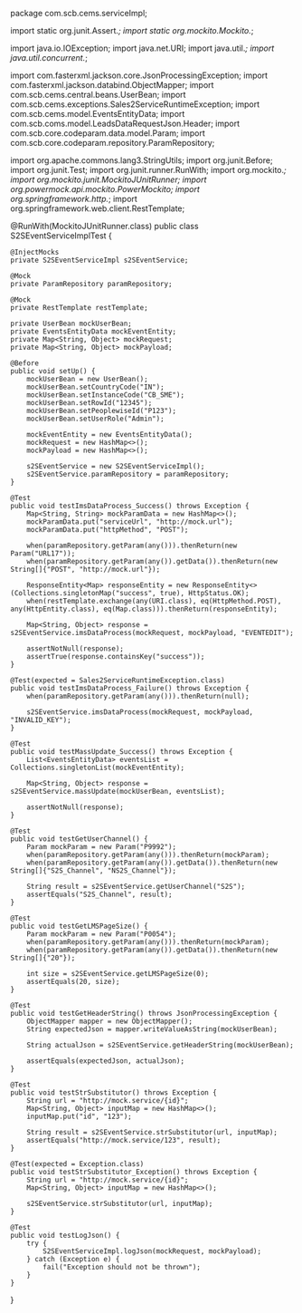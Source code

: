 package com.scb.cems.serviceImpl;

import static org.junit.Assert.*;
import static org.mockito.Mockito.*;

import java.io.IOException;
import java.net.URI;
import java.util.*;
import java.util.concurrent.*;

import com.fasterxml.jackson.core.JsonProcessingException;
import com.fasterxml.jackson.databind.ObjectMapper;
import com.scb.cems.central.beans.UserBean;
import com.scb.cems.exceptions.Sales2ServiceRuntimeException;
import com.scb.cems.model.EventsEntityData;
import com.scb.coms.model.LeadsDataRequestJson.Header;
import com.scb.core.codeparam.data.model.Param;
import com.scb.core.codeparam.repository.ParamRepository;

import org.apache.commons.lang3.StringUtils;
import org.junit.Before;
import org.junit.Test;
import org.junit.runner.RunWith;
import org.mockito.*;
import org.mockito.junit.MockitoJUnitRunner;
import org.powermock.api.mockito.PowerMockito;
import org.springframework.http.*;
import org.springframework.web.client.RestTemplate;

@RunWith(MockitoJUnitRunner.class)
public class S2SEventServiceImplTest {

    @InjectMocks
    private S2SEventServiceImpl s2SEventService;

    @Mock
    private ParamRepository paramRepository;

    @Mock
    private RestTemplate restTemplate;

    private UserBean mockUserBean;
    private EventsEntityData mockEventEntity;
    private Map<String, Object> mockRequest;
    private Map<String, Object> mockPayload;

    @Before
    public void setUp() {
        mockUserBean = new UserBean();
        mockUserBean.setCountryCode("IN");
        mockUserBean.setInstanceCode("CB_SME");
        mockUserBean.setRowId("12345");
        mockUserBean.setPeoplewiseId("P123");
        mockUserBean.setUserRole("Admin");

        mockEventEntity = new EventsEntityData();
        mockRequest = new HashMap<>();
        mockPayload = new HashMap<>();

        s2SEventService = new S2SEventServiceImpl();
        s2SEventService.paramRepository = paramRepository;
    }

    @Test
    public void testImsDataProcess_Success() throws Exception {
        Map<String, String> mockParamData = new HashMap<>();
        mockParamData.put("serviceUrl", "http://mock.url");
        mockParamData.put("httpMethod", "POST");

        when(paramRepository.getParam(any())).thenReturn(new Param("URL17"));
        when(paramRepository.getParam(any()).getData()).thenReturn(new String[]{"POST", "http://mock.url"});

        ResponseEntity<Map> responseEntity = new ResponseEntity<>(Collections.singletonMap("success", true), HttpStatus.OK);
        when(restTemplate.exchange(any(URI.class), eq(HttpMethod.POST), any(HttpEntity.class), eq(Map.class))).thenReturn(responseEntity);

        Map<String, Object> response = s2SEventService.imsDataProcess(mockRequest, mockPayload, "EVENTEDIT");

        assertNotNull(response);
        assertTrue(response.containsKey("success"));
    }

    @Test(expected = Sales2ServiceRuntimeException.class)
    public void testImsDataProcess_Failure() throws Exception {
        when(paramRepository.getParam(any())).thenReturn(null);

        s2SEventService.imsDataProcess(mockRequest, mockPayload, "INVALID_KEY");
    }

    @Test
    public void testMassUpdate_Success() throws Exception {
        List<EventsEntityData> eventsList = Collections.singletonList(mockEventEntity);

        Map<String, Object> response = s2SEventService.massUpdate(mockUserBean, eventsList);

        assertNotNull(response);
    }

    @Test
    public void testGetUserChannel() {
        Param mockParam = new Param("P9992");
        when(paramRepository.getParam(any())).thenReturn(mockParam);
        when(paramRepository.getParam(any()).getData()).thenReturn(new String[]{"S2S_Channel", "NS2S_Channel"});

        String result = s2SEventService.getUserChannel("S2S");
        assertEquals("S2S_Channel", result);
    }

    @Test
    public void testGetLMSPageSize() {
        Param mockParam = new Param("P0054");
        when(paramRepository.getParam(any())).thenReturn(mockParam);
        when(paramRepository.getParam(any()).getData()).thenReturn(new String[]{"20"});

        int size = s2SEventService.getLMSPageSize(0);
        assertEquals(20, size);
    }

    @Test
    public void testGetHeaderString() throws JsonProcessingException {
        ObjectMapper mapper = new ObjectMapper();
        String expectedJson = mapper.writeValueAsString(mockUserBean);

        String actualJson = s2SEventService.getHeaderString(mockUserBean);

        assertEquals(expectedJson, actualJson);
    }

    @Test
    public void testStrSubstitutor() throws Exception {
        String url = "http://mock.service/{id}";
        Map<String, Object> inputMap = new HashMap<>();
        inputMap.put("id", "123");

        String result = s2SEventService.strSubstitutor(url, inputMap);
        assertEquals("http://mock.service/123", result);
    }

    @Test(expected = Exception.class)
    public void testStrSubstitutor_Exception() throws Exception {
        String url = "http://mock.service/{id}";
        Map<String, Object> inputMap = new HashMap<>();

        s2SEventService.strSubstitutor(url, inputMap);
    }

    @Test
    public void testLogJson() {
        try {
            S2SEventServiceImpl.logJson(mockRequest, mockPayload);
        } catch (Exception e) {
            fail("Exception should not be thrown");
        }
    }
}
